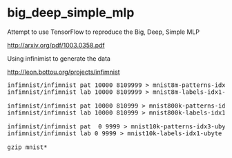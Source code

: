 # big_deep_simple_mlp
Attempt to use TensorFlow to reproduce the Big, Deep, Simple MLP 

http://arxiv.org/pdf/1003.0358.pdf


Using infinimist to generate the data

http://leon.bottou.org/projects/infimnist

<pre>
infimnist/infimnist pat 10000 8109999 > mnist8m-patterns-idx3-ubyte
infimnist/infimnist lab 10000 8109999 > mnist8m-labels-idx1-ubyte

infimnist/infimnist pat 10000 810999 > mnist800k-patterns-idx3-ubyte
infimnist/infimnist lab 10000 810999 > mnist800k-labels-idx1-ubyte

infimnist/infimnist pat  0 9999 > mnist10k-patterns-idx3-ubyte
infimnist/infimnist lab 0 9999 > mnist10k-labels-idx1-ubyte

gzip mnist*
</pre>






